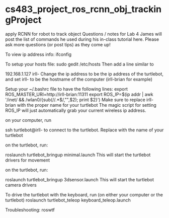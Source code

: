 # cs483_project_ros_rcnn_obj_trackingProject
apply RCNN for robot to track object 
Questions / notes for Lab 4
James will post the list of commands he used during his in-class tutorial here. Please ask more questions (or post tips) as they come up!
 
To view ip address info:
ifconfig
 
To setup your hosts file:
sudo gedit /etc/hosts
Then add a line similar to
 
192.168.1.127 irll-<name>
Change the ip address to be the ip address of the turtlebot, and set irll-<name> to be the hostname of the computer (irll-brian for example)
 
 
Setup your ~/.bashrc file to have the following lines:
export ROS_MASTER_URI=http://irll-brian:11311
export ROS_IP=$(ip addr | awk '/inet/ && /wlan0/{sub(/\/.*$/,"",$2); print $2}')
Make sure to replace irll-brian with the proper name for your turtlebot
The magic script for setting ROS_IP will just automatically grab your current wireless ip address.
 
 
on your computer, run

ssh turtlebot@irll-<name>
to connect to the turtlebot. Replace <name> with the name of your turtlebot
 
on the turtlebot, run:

roslaunch turtlebot_bringup minimal.launch
This will start the turtlebot drivers for movement
 
on the turtlebot, run:

roslaunch turtlebot_bringup 3dsensor.launch
This will start the turtlebot camera drivers
 
To drive the turtlebot with the keyboard, run (on either your computer or the turtlebot)
roslaunch turtlebot_teleop keyboard_teleop.launch
 
Troubleshooting:
roswtf
